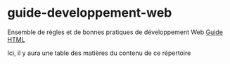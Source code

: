 # guide-developpement-web
Ensemble de règles et de bonnes pratiques de développement Web
[Guide HTML](guide-html.md)

Ici, il y aura une table des matières du contenu de ce répertoire
